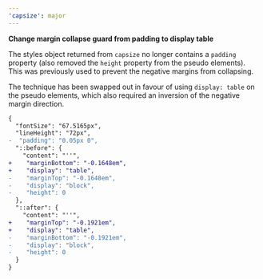 ```yaml
---
'capsize': major
---
```


**Change margin collapse guard from padding to display table**

The styles object returned from `capsize` no longer contains a `padding` property (also removed the `height` property from the pseudo elements). This was previously used to prevent the negative margins from collapsing.

The technique has been swapped out in favour of using `display: table` on the pseudo elements, which also required an inversion of the negative margin direction.

```diff
{
  "fontSize": "67.5165px",
  "lineHeight": "72px",
-  "padding": "0.05px 0",
  "::before": {
    "content": "''",
+    "marginBottom": "-0.1648em",
+    "display": "table",
-    "marginTop": "-0.1648em",
-    "display": "block",
-    "height": 0
  },
  "::after": {
    "content": "''",
+    "marginTop": "-0.1921em",
+    "display": "table",
-    "marginBottom": "-0.1921em",
-    "display": "block",
-    "height": 0
  }
}
```